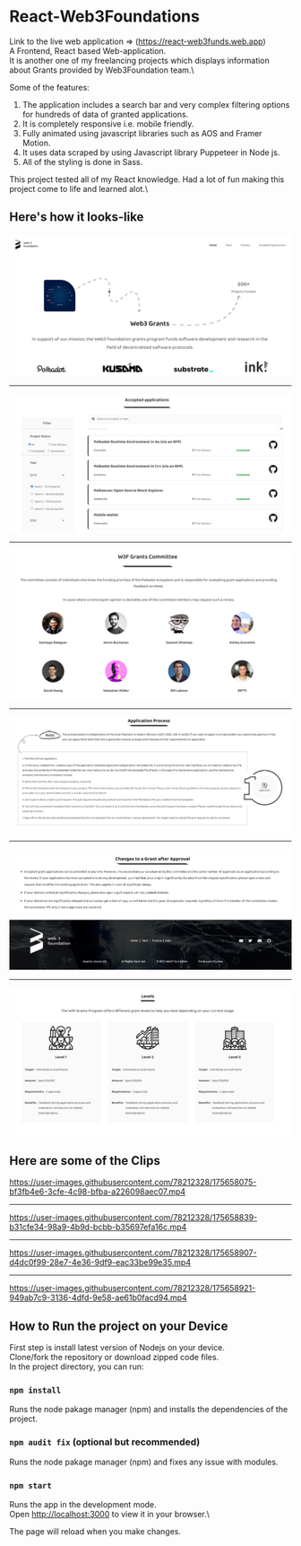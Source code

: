 # React-Web3Foundations

Link to the live web application => (https://react-web3funds.web.app) \
A Frontend, React based Web-application.\
It is another one of my freelancing projects which displays information about Grants provided by Web3Foundation team.\

Some of the features:
1. The application includes a search bar and very complex filtering options for hundreds of data of granted applications.
2. It is completely responsive i.e. mobile friendly.
3. Fully animated using javascript libraries such as AOS and Framer Motion.
4. It uses data scraped by using Javascript library Puppeteer in Node js.
5. All of the styling is done in Sass.

This project tested all of my React knowledge. Had a lot of fun making this project come to life and learned alot.\

## Here's how it looks-like

<img src='Preview/image-1.png' />
<hr/>
<img src='Preview/image-2.png' />
<hr/>
<img src='Preview/image-3.png' />
<hr/>
<img src='Preview/image-4.png' />
<hr/>
<img src='Preview/image-5.png' />
<hr/>
<img src='Preview/image-6.png' />

## Here are some of the Clips

https://user-images.githubusercontent.com/78212328/175658075-bf3fb4e6-3cfe-4c98-bfba-a226098aec07.mp4

<hr/>

https://user-images.githubusercontent.com/78212328/175658839-b31cfe34-98a9-4b9d-bcbb-b35697efa16c.mp4

<hr/>

https://user-images.githubusercontent.com/78212328/175658907-d4dc0f99-28e7-4e36-9df9-eac33be99e35.mp4

<hr/>

https://user-images.githubusercontent.com/78212328/175658921-949ab7c9-3136-4dfd-9e58-ae61b0facd94.mp4

## How to Run the project on your Device

First step is install latest version of Nodejs on your device.\
Clone/fork the repository or download zipped code files.\
In the project directory, you can run:

### `npm install`

Runs the node pakage manager (npm) and installs the dependencies of the project.

### `npm audit fix` (optional but recommended)

Runs the node pakage manager (npm) and fixes any issue with modules.

### `npm start`

Runs the app in the development mode.\
Open [http://localhost:3000](http://localhost:3000) to view it in your browser.\

The page will reload when you make changes.
